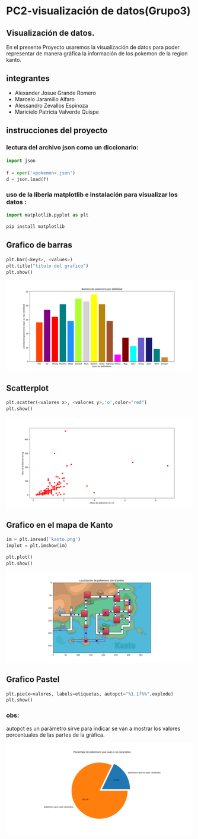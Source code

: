 # PC2-visualización de datos(Grupo3)
## Visualización de datos.
En el presente Proyecto  usaremos la visualización de datos para poder representar de manera gráfica la información de los pokemon de la region kanto.
## integrantes
* Alexander Josue Grande Romero
* Marcelo Jaramillo Alfaro
* Alessandro Zevallos Espinoza
* Maricielo Patricia Valverde Quispe	
## instrucciones del proyecto
### lectura del archivo json como un diccionario:
```py
import json

f = open('<pokemon>.json')
d = json.load(f)
```
### uso de la liberia matplotlib e instalación para visualizar los datos :
```py
import matplotlib.pyplot as plt
```

```py
pip install matplotlib
```

## Grafico de barras

```py
plt.bar(<keys>, <values>)
plt.title("titulo del grafico")
plt.show()
```

![](https://github.com/Grande1996/PC2-Trabajodevisualizaci-n-Grupo3-/blob/main/Figure_1.png)

## Scatterplot 

```py
plt.scatter(<valores x>, <valores y>,'o',color="red")
plt.show()
```
![](https://github.com/Grande1996/PC2-Trabajodevisualizaci-n-Grupo3-/blob/main/Figure_2.png)

## Grafico en el mapa de Kanto

```py
im = plt.imread('kanto.png')
implot = plt.imshow(im)
```
```py
plt.plot()
plt.show()
```

![](https://github.com/Grande1996/PC2-Trabajodevisualizaci-n-Grupo3-/blob/main/Figure_3.png)

## Grafico Pastel
```py
plt.pie(x=valores, labels=etiquetas, autopct="%1.1f%%",explode)
plt.show()
```
### obs:
  autopct es un parámetro sirve para indicar se van a mostrar los valores porcentuales de las partes de la gráfica.
  
![](https://github.com/Grande1996/PC2-Trabajodevisualizaci-n-Grupo3-/blob/main/Figure_4.png)
